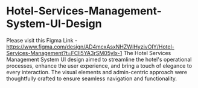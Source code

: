 # Hotel-Services-Management-System-UI-Design

Please visit this Figma Link - https://www.figma.com/design/AD4mcxAsxNHZWIHyzivOIY/Hotel-Services-Management?t=FCll5YA3rSM05ylx-1
The Hotel Services Management System UI design aimed to streamline the hotel's operational processes, enhance the user experience, and bring a touch of elegance to every interaction. The visual elements and admin-centric approach were thoughtfully crafted to ensure seamless navigation and functionality.
